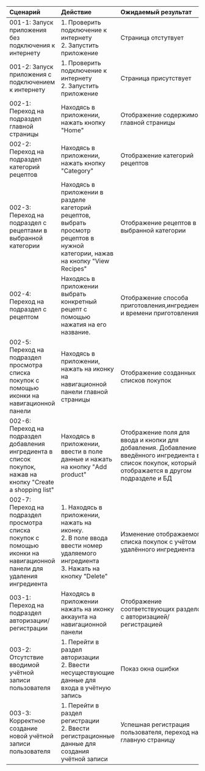 | Cценарий                                                                              | Действие                                                                                                                                                                        | Ожидаемый результат                                              | Фактический результат                                            | Оценка          |
|:--------------------------------------------------------------------------------------|:--------------------------------------------------------------------------------------------------------------------------------------------------------------------------------|:-----------------------------------------------------------------|:-----------------------------------------------------------------|:----------------|
| 001-1: Запуск приложения без подключения к интернету                                  | 1. Проверить подключение к интернету <br /> 2. Запустить приложение <br />                                                                                                      | Страница отстутвует                                              | Страница отсутствует                                             | Тест пройден    |
| 001-2: Запуск приложения с подключением к интернету                                   | 1. Проверить подключение к интернету <br /> 2. Запустить приложение <br />                                                                                                      | Страница присутствует                                            | Страница присутствует                                            | Тест пройден    |
| 002-1: Переход на подраздел главной страницы                                          |  Находясь в приложении, нажать кнопку "Home"<br />                                                                                                                            | Отображение содержимого главной страницы                                    | Отображение содержимого главной страницы                                     | Тест пройден    |
| 002-2: Переход на подраздел категорий рецептов                                          |  Находясь в приложении, нажать кнопку "Category"<br />                                                                                                                        | Отображение категорий рецептов                                    | Отображение категорий рецептов      | Тест пройден |
| 002-3: Переход на подраздел с рецептами в выбранной категории           |  Находясь в приложении в разделе кагеторий рецептов, выбрать просмотр рецептов в нужной категории, нажав на кнопку "View Recipes"                                                 | Отображение рецептов в выбранной категории                        | Отображение рецептов в выбранной категории                        | Тест пройден    |
| 002-4: Переход на подраздел с рецептом          |  Находясь в приложении выбрать конкретный рецепт с помощью нажатия на его название.                                                 | Отображение способа приготовления,ингредиентов и времени приготовления                        | Отображение способа приготовления,ингредиентов и времени приготовления                        | Тест пройден    |
| 002-5: Переход на подраздел просмотра списка покупок с помощью иконки на навигационной панели                                     |  Находясь в приложении, нажать на иконку на навигационной панели главной страницы                                                                                                   | Отображение созданных списков покупок                                      | Отображение созданных списков покупок          | Тест пройден |
| 002-6: Переход на подраздел добавления ингредиента в список покупок, нажав на кнопку "Create a shopping list"       | Находясь в приложении, ввести в поле данные и нажать на кнопку "Add product"                                                                  | Отображение поля для ввода и кнопки для добавления. Добавление введённого ингредиента в список покупок, который отображается в другом подразделе и БД                                     | Отображение поля для ввода и кнопки для добавления. Добавление введённого ингредиента в список покупок, который отображается в другом подразделе и БД           | Тест пройден |
| 002-7: Переход на подраздел просмотра списка покупок с помощью иконки на навигационной панели для удаления ингредиента        | 1. Находясь в приложении, нажать на иконку. <br /> 2. В поле ввода ввести номер удаляемого ингредиента <br /> 3. Нажать на кнопку "Delete"                                                                      | Изменение отображаемого списка покупок с учётом удалённого ингредиента                                       | Изменение отображаемого списка покупок с учётом удалённого ингредиента          | Тест пройден |
| 003-1: Переход на подраздел авторизации/регистрации                                   |  Находясь в приложении нажать на иконку аккаунта на навигационной панели                                                                                                                      | Отображение соответствующих разделов с авторизацией/регистрацией | Отображение соответствующих разделов с авторизацией/регистрацией | Тест пройден    |
| 003-2: Отсутствие вводимой учётной записи пользователя                                | 1. Перейти в раздел авторизации<br />2. Ввести несуществующие данные для входа в учётную запись                                                                                 | Показ окна ошибки                                                | Показ окна ошибки                                                | Тест пройден    |
| 003-3: Корректное создание новой учётной записи пользователя                          | 1. Перейти в раздел регистрации<br />2. Ввести регистрационные данные для создания учётной записи                                                                               | Успешная регистрация пользователя, переход на главную страницу    | Успешная регистрация пользователя, переход на главную страницу   | Тест пройден    |